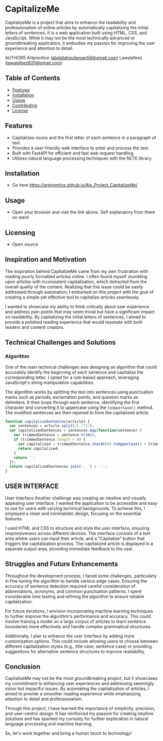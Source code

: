 # CapitalizeMe

CapitalizeMe is a project that aims to enhance the readability and professionalism of online articles by automatically capitalizing the initial letters of sentences. It is a web application built using HTML, CSS, and JavaScript. While it may not be the most technically advanced or groundbreaking application, it embodies my passion for improving the user experience and attention to detail.

AUTHORS
Artprentice (abdallahsulieman56@gmail.com)
Lawalafeez (lawalafeez820@gmail.com)

## Table of Contents
- [Features](#features)
- [Installation](#installation)
- [Usage](#usage)
- [Contributing](#contributing)
- [License](#license)

## Features
- Capitalizes nouns and the first letter of each sentence in a paragraph of text.
- Provides a user-friendly web interface to enter and process the text.
- Built with FastAPI for efficient and fast web request handling.
- Utilizes natural language processing techniques with the NLTK library.

## Installation
- Go here https://artprentice.github.io/Alx_Project_CapitalizeMe/

## Usage
- Open your browser and visit the link above. Self explanatory from there on ward

## Licensing
- Open source

## Inspiration and Motivation

The inspiration behind CapitalizeMe came from my own frustration with reading poorly formatted articles online. I often found myself stumbling upon articles with inconsistent capitalization, which detracted from the overall quality of the content. Realizing that this issue could be easily addressed through automation, I embarked on this project with the goal of creating a simple yet effective tool to capitalize articles seamlessly.

I wanted to showcase my ability to think critically about user experience and address pain points that may seem trivial but have a significant impact on readability. By capitalizing the initial letters of sentences, I aimed to provide a polished reading experience that would resonate with both readers and content creators.

## Technical Challenges and Solutions

### Algorithm

One of the main technical challenges was designing an algorithm that could accurately identify the beginning of each sentence and capitalize the corresponding letter. I opted for a rule-based approach, leveraging JavaScript's string manipulation capabilities.

The algorithm works by splitting the text into sentences using punctuation marks such as periods, exclamation points, and question marks as delimiters. It then loops through each sentence, identifying the first character and converting it to uppercase using the `toUpperCase()` method. The modified sentences are then rejoined to form the capitalized article.

```javascript
function capitalizeSentences(article) {
  var sentences = article.split(/[.!?]/);
  var capitalizedSentences = sentences.map(function(sentence) {
    var trimmedSentence = sentence.trim();
    if (trimmedSentence.length > 0) {
      var capitalized = trimmedSentence.charAt(0).toUpperCase() + trimmedSentence.slice(1);
      return capitalized;
    }
    return '';
  });
  return capitalizedSentences.join('. ') + '.';
}
```
## USER INTERFACE
User Interface
Another challenge was creating an intuitive and visually appealing user interface. I wanted the application to be accessible and easy to use for users with varying technical backgrounds. To achieve this, I employed a clean and minimalistic design, focusing on the essential features.

I used HTML and CSS to structure and style the user interface, ensuring responsiveness across different devices. The interface consists of a text area where users can input their article, and a "Capitalize" button that triggers the capitalization process. The capitalized article is displayed in a separate output area, providing immediate feedback to the user.

## Struggles and Future Enhancements
Throughout the development process, I faced some challenges, particularly in fine-tuning the algorithm to handle various edge cases. Ensuring the accuracy of sentence detection required careful consideration of abbreviations, acronyms, and common punctuation patterns. I spent considerable time testing and refining the algorithm to ensure reliable capitalization.

For future iterations, I envision incorporating machine learning techniques to further improve the algorithm's performance and accuracy. This could involve training a model on a large corpus of articles to learn sentence boundaries more effectively and handle complex grammatical structures.

Additionally, I plan to enhance the user interface by adding more customization options. This could include allowing users to choose between different capitalization styles (e.g., title case, sentence case) or providing suggestions for alternative sentence structures to improve readability.

## Conclusion
CapitalizeMe may not be the most groundbreaking project, but it showcases my commitment to enhancing user experiences and addressing seemingly minor but impactful issues. By automating the capitalization of articles, I aimed to provide a smoother reading experience while emphasizing attention to detail and professionalism.

Through this project, I have learned the importance of simplicity, precision, and user-centric design. It has reinforced my passion for creating intuitive solutions and has sparked my curiosity for further exploration in natural language processing and machine learning.

So, let's work together and bring a human touch to technology!
